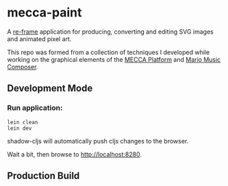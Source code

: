 # mecca-paint

A [re-frame](https://github.com/day8/re-frame) application for producing, converting and editing SVG images and animated pixel art.

This repo was formed from a collection of techniques I developed while working on the graphical elements of the [MECCA Platform](https://github.com/porkostomus/mecca) and [Mario Music Composer](https://github.com/porkostomus/mario-music-composer).

## Development Mode

### Run application:

```
lein clean
lein dev
```

shadow-cljs will automatically push cljs changes to the browser.

Wait a bit, then browse to [http://localhost:8280](http://localhost:8280).

## Production Build

